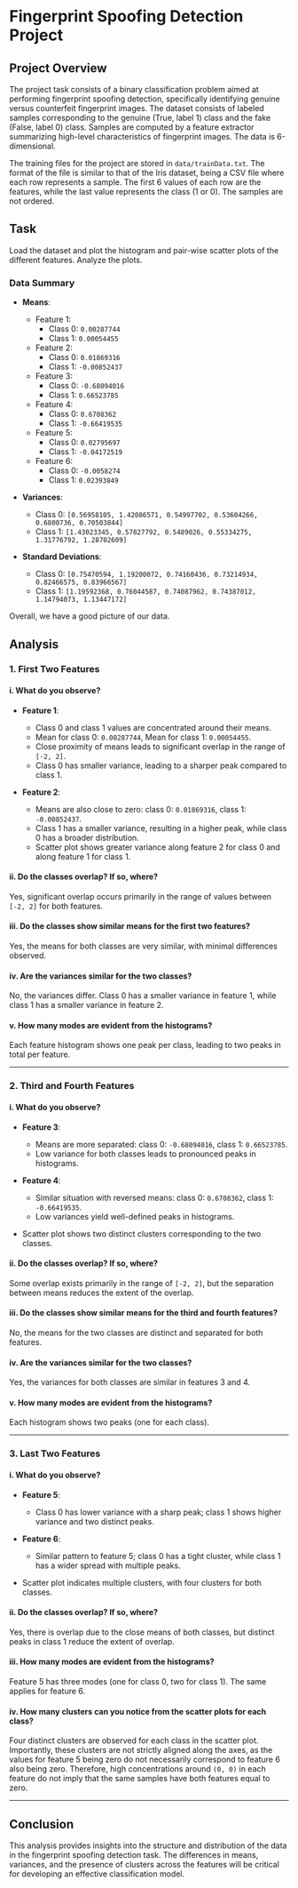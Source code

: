 # Fingerprint Spoofing Detection Project

## Project Overview

The project task consists of a binary classification problem aimed at performing fingerprint spoofing detection, specifically identifying genuine versus counterfeit fingerprint images. The dataset consists of labeled samples corresponding to the genuine (True, label 1) class and the fake (False, label 0) class. Samples are computed by a feature extractor summarizing high-level characteristics of fingerprint images. The data is 6-dimensional.

The training files for the project are stored in `data/trainData.txt`. The format of the file is similar to that of the Iris dataset, being a CSV file where each row represents a sample. The first 6 values of each row are the features, while the last value represents the class (1 or 0). The samples are not ordered.

## Task

Load the dataset and plot the histogram and pair-wise scatter plots of the different features. Analyze the plots.

### Data Summary

- **Means**:
  - Feature 1: 
    - Class 0: `0.00287744`
    - Class 1: `0.00054455`
  - Feature 2:
    - Class 0: `0.01869316`
    - Class 1: `-0.00852437`
  - Feature 3:
    - Class 0: `-0.68094016`
    - Class 1: `0.66523785`
  - Feature 4:
    - Class 0: `0.6708362`
    - Class 1: `-0.66419535`
  - Feature 5:
    - Class 0: `0.02795697`
    - Class 1: `-0.04172519`
  - Feature 6:
    - Class 0: `-0.0058274`
    - Class 1: `0.02393849`

- **Variances**:
  - Class 0: `[0.56958105, 1.42086571, 0.54997702, 0.53604266, 0.6800736, 0.70503844]`
  - Class 1: `[1.43023345, 0.57827792, 0.5489026, 0.55334275, 1.31776792, 1.28702609]`

- **Standard Deviations**:
  - Class 0: `[0.75470594, 1.19200072, 0.74160436, 0.73214934, 0.82466575, 0.83966567]`
  - Class 1: `[1.19592368, 0.76044587, 0.74087962, 0.74387012, 1.14794073, 1.13447172]`

Overall, we have a good picture of our data.

## Analysis

### 1. First Two Features

#### i. What do you observe?

- **Feature 1**:
  - Class 0 and class 1 values are concentrated around their means.
  - Mean for class 0: `0.00287744`, Mean for class 1: `0.00054455`.
  - Close proximity of means leads to significant overlap in the range of `[-2, 2]`.
  - Class 0 has smaller variance, leading to a sharper peak compared to class 1.

- **Feature 2**:
  - Means are also close to zero: class 0: `0.01869316`, class 1: `-0.00852437`.
  - Class 1 has a smaller variance, resulting in a higher peak, while class 0 has a broader distribution.
  - Scatter plot shows greater variance along feature 2 for class 0 and along feature 1 for class 1.

#### ii. Do the classes overlap? If so, where?

Yes, significant overlap occurs primarily in the range of values between `[-2, 2]` for both features.

#### iii. Do the classes show similar means for the first two features?

Yes, the means for both classes are very similar, with minimal differences observed.

#### iv. Are the variances similar for the two classes?

No, the variances differ. Class 0 has a smaller variance in feature 1, while class 1 has a smaller variance in feature 2.

#### v. How many modes are evident from the histograms?

Each feature histogram shows one peak per class, leading to two peaks in total per feature.

---

### 2. Third and Fourth Features

#### i. What do you observe?

- **Feature 3**:
  - Means are more separated: class 0: `-0.68094016`, class 1: `0.66523785`.
  - Low variance for both classes leads to pronounced peaks in histograms.

- **Feature 4**:
  - Similar situation with reversed means: class 0: `0.6708362`, class 1: `-0.66419535`.
  - Low variances yield well-defined peaks in histograms.

- Scatter plot shows two distinct clusters corresponding to the two classes.

#### ii. Do the classes overlap? If so, where?

Some overlap exists primarily in the range of `[-2, 2]`, but the separation between means reduces the extent of the overlap.

#### iii. Do the classes show similar means for the third and fourth features?

No, the means for the two classes are distinct and separated for both features.

#### iv. Are the variances similar for the two classes?

Yes, the variances for both classes are similar in features 3 and 4.

#### v. How many modes are evident from the histograms?

Each histogram shows two peaks (one for each class).

---

### 3. Last Two Features

#### i. What do you observe?

- **Feature 5**:
  - Class 0 has lower variance with a sharp peak; class 1 shows higher variance and two distinct peaks.

- **Feature 6**:
  - Similar pattern to feature 5; class 0 has a tight cluster, while class 1 has a wider spread with multiple peaks.

- Scatter plot indicates multiple clusters, with four clusters for both classes.

#### ii. Do the classes overlap? If so, where?

Yes, there is overlap due to the close means of both classes, but distinct peaks in class 1 reduce the extent of overlap.

#### iii. How many modes are evident from the histograms?

Feature 5 has three modes (one for class 0, two for class 1). The same applies for feature 6.

#### iv. How many clusters can you notice from the scatter plots for each class?

Four distinct clusters are observed for each class in the scatter plot. Importantly, these clusters are not strictly aligned along the axes, as the values for feature 5 being zero do not necessarily correspond to feature 6 also being zero. Therefore, high concentrations around `(0, 0)` in each feature do not imply that the same samples have both features equal to zero.

---

## Conclusion

This analysis provides insights into the structure and distribution of the data in the fingerprint spoofing detection task. The differences in means, variances, and the presence of clusters across the features will be critical for developing an effective classification model.
